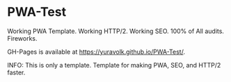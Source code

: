 # PWA-Test

Working PWA Template.
Working HTTP/2.
Working SEO.
100% of All audits.
Fireworks.

GH-Pages is available at  https://yuravolk.github.io/PWA-Test/.

INFO: This is only a template. Template for making PWA, SEO, and HTTP/2 faster.
